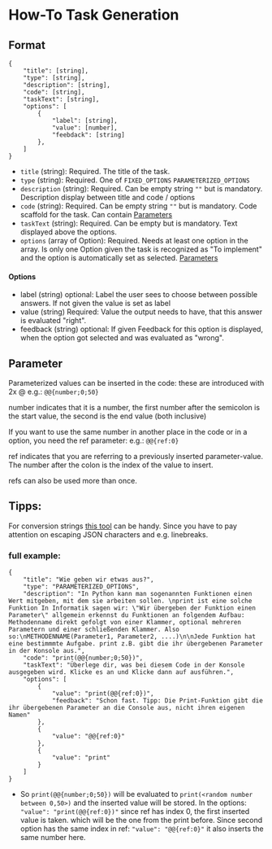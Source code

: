 # How-To Task Generation

## Format
```
{
    "title": [string],
    "type": [string],
    "description": [string],
    "code": [string],
    "taskText": [string],
    "options": [
        {
            "label": [string],
            "value": [number],
            "feebdack": [string]
        },
    ]
}
```

- `title` (string): Required. The title of the task.
- `type` (string): Required. One of `FIXED_OPTIONS` `PARAMETERIZED_OPTIONS`
- `description` (string): Required. Can be empty string `""` but is mandatory. Description display between title and code / options
- `code` (string): Required. Can be empty string `""` but is mandatory. Code scaffold for the task. Can contain [Parameters](#parameter)
- `taskText` (string): Required. Can be empty but is mandatory. Text displayed above the options.
- `options` (array of Option): Required. Needs at least one option in the array. Is only one Option given the task is recognized as "To implement" and the option is automatically set as selected. [Parameters](#parameter)

#### Options
- label (string) optional: Label the user sees to choose between possible answers. If not given the value is set as label
- value (string) Required: Value the output needs to have, that this answer is evaluated "right".
- feedback (string) optional: If given Feedback for this option is displayed, when the option got selected and was evaluated as "wrong".

## Parameter
Parameterized values can be inserted in the code: these are introduced with 2x @ 
e.g.: `@@{number;0;50}`

number indicates that it is a number, the first number after the semicolon is the start value, the second is the end value (both inclusive)

If you want to use the same number in another place in the code or in a option, you need the ref parameter:
e.g.: `@@{ref:0}`

ref indicates that you are referring to a previously inserted parameter-value. The number after the colon is the index of the value to insert.

refs can also be used more than once.

## Tipps:
For conversion strings [this tool](https://onlinetexttools.com/json-stringify-text) can be handy. Since you have to pay attention on escaping JSON characters and e.g. linebreaks.

### full example:
```
{
    "title": "Wie geben wir etwas aus?",
    "type": "PARAMETERIZED_OPTIONS",
    "description": "In Python kann man sogenannten Funktionen einen Wert mitgeben, mit dem sie arbeiten sollen. \nprint ist eine solche Funktion In Informatik sagen wir: \"Wir übergeben der Funktion einen Parameter\" allgemein erkennst du Funktionen an folgendem Aufbau: Methodenname direkt gefolgt von einer Klammer, optional mehreren Parametern und einer schließenden Klammer. Also so:\nMETHODENNAME(Parameter1, Parameter2, ....)\n\nJede Funktion hat eine bestimmmte Aufgabe. print z.B. gibt die ihr übergebenen Parameter in der Konsole aus.",
    "code": "print(@@{number;0;50})",
    "taskText": "Überlege dir, was bei diesem Code in der Konsole ausgegeben wird. Klicke es an und Klicke dann auf ausführen.",
    "options": [
        {
            "value": "print(@@{ref:0})",
            "feedback": "Schon fast. Tipp: Die Print-Funktion gibt die ihr übergebenen Parameter an die Console aus, nicht ihren eigenen Namen"
        },
        {
            "value": "@@{ref:0}"
        },
        {
            "value": "print"
        }
    ]
}
```

- So `print(@@{number;0;50})` will be evaluated to `print(<random number between 0,50>)` and the inserted value will be stored. In the options:  `"value": "print(@@{ref:0})"` since ref has index 0, the first inserted value is taken. which will be the one from the print before. Since second option has the same index in ref: `"value": "@@{ref:0}"` it also inserts the same number here.